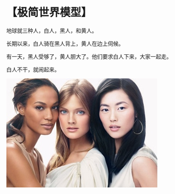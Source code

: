 # 【极简世界模型】

地球就三种人，白人，黑人，和黄人。

长期以来，白人骑在黑人背上，黄人在边上伺候。

有一天，黑人受够了，黄人胆大了。他们要求白人下来，大家一起走。

白人不干，就闹起来。

![](20.jpg)
